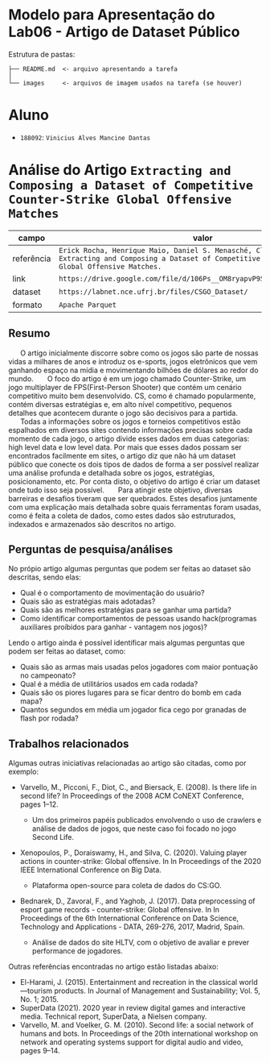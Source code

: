 # Modelo para Apresentação do Lab06 - Artigo de Dataset Público

Estrutura de pastas:

~~~
├── README.md  <- arquivo apresentando a tarefa
│
└── images     <- arquivos de imagem usados na tarefa (se houver)
~~~

# Aluno
* `188092`: `Vinicius Alves Mancine Dantas`

# Análise do Artigo `Extracting and Composing a Dataset of Competitive Counter-Strike Global Offensive Matches`

| campo | valor |
|------------|----------------------------------------|
| referência | `Erick Rocha, Henrique Maio, Daniel S. Menasché, Claudio Miceli: Extracting and Composing a Dataset of Competitive Counter-Strike Global Offensive Matches.` |
| link       | `https://drive.google.com/file/d/106Ps__OM8ryapvP958FAIyhEWkzf_XfS/view` |
| dataset | `https://labnet.nce.ufrj.br/files/CSGO_Dataset/` |
| formato | `Apache Parquet` |

## Resumo

&nbsp;&nbsp;&nbsp;&nbsp;&nbsp;&nbsp;O artigo inicialmente discorre sobre como os jogos são parte de nossas vidas a milhares de anos e introduz os e-sports, jogos eletrônicos que vem ganhando espaço na mídia e movimentando bilhões de dólares ao redor do mundo. 
&nbsp;&nbsp;&nbsp;&nbsp;&nbsp;&nbsp;O foco do artigo é em um jogo chamado Counter-Strike, um jogo multiplayer de FPS(First-Person Shooter) que contém um cenário competitivo muito bem desenvolvido. CS, como é chamado popularmente, contém diversas estratégias e, em alto nível competitivo, pequenos detalhes que acontecem durante o jogo são decisivos para a partida.
&nbsp;&nbsp;&nbsp;&nbsp;&nbsp;&nbsp;Todas a informações sobre os jogos e torneios competitivos estão espalhados em diversos sites contendo informações precisas sobre cada momento de cada jogo, o artigo divide esses dados em duas categorias: high level data e low level data. Por mais que esses dados possam ser encontrados facilmente em sites, o artigo diz que não há um dataset público que conecte os dois tipos de dados de forma a ser possível realizar uma análise profunda e detalhada sobre os jogos, estratégias, posicionamento, etc. Por conta disto, o objetivo do artigo é criar um dataset onde tudo isso seja possível.
&nbsp;&nbsp;&nbsp;&nbsp;&nbsp;&nbsp;Para atingir este objetivo, diversas barreiras e desafios tiveram que ser quebrados. Estes desafios juntamente com uma explicação mais detalhada sobre quais ferramentas foram usadas, como é feita a coleta de dados, como estes dados são estruturados, indexados e armazenados são descritos no artigo.

## Perguntas de pesquisa/análises
No própio artigo algumas perguntas que podem ser feitas ao dataset são descritas, sendo elas:
- Qual é o comportamento de movimentação do usuário?
- Quais são as estratégias mais adotadas?
- Quais são as melhores estratégias para se ganhar uma partida?
- Como identificar comportamentos de pessoas usando hack(programas auxiliares proíbidos para ganhar - vantagem nos jogos)?

Lendo o artigo ainda é possível identificar mais algumas perguntas que podem ser feitas ao dataset, como:
- Quais são as armas mais usadas pelos jogadores com maior pontuação no campeonato?
- Qual é a média de utilitários usados em cada rodada?
- Quais são os piores lugares para se ficar dentro do bomb em cada mapa?
- Quantos segundos em média um jogador fica cego por granadas de flash por rodada?  

## Trabalhos relacionados
Algumas outras iniciativas relacionadas ao artigo são citadas, como por exemplo:
- Varvello, M., Picconi, F., Diot, C., and Biersack, E. (2008). Is there life in second life? In Proceedings of the 2008 ACM CoNEXT Conference, pages 1–12.
  - Um dos primeiros papéis publicados envolvendo o uso de crawlers e análise de dados de jogos, que neste caso foi focado no jogo Second Life.
  
- Xenopoulos, P., Doraiswamy, H., and Silva, C. (2020). Valuing player actions in counter-strike: Global offensive. In In Proceedings of the 2020 IEEE International Conference on Big Data.
  - Plataforma open-source para coleta de dados do CS:GO.
  
- Bednarek, D., Zavoral, F., and Yaghob, J. (2017). Data preprocessing of esport game records - counter-strike: Global offensive. In In Proceedings of the 6th International Conference on Data Science, Technology and Applications - DATA, 269-276, 2017, Madrid, Spain.
  - Análise de dados do site HLTV, com o objetivo de avaliar e prever performance de jogadores.
 
Outras referências encontradas no artigo estão listadas abaixo:
- El-Harami, J. (2015). Entertainment and recreation in the classical world—tourism products. In Journal of Management and Sustainability; Vol. 5, No. 1; 2015.
- SuperData (2021). 2020 year in review digital games and interactive media. Technical report, SuperData, a Nielsen company.
- Varvello, M. and Voelker, G. M. (2010). Second life: a social network of humans and bots. In Proceedings of the 20th international workshop on network and operating systems support for digital audio and video, pages 9–14.

